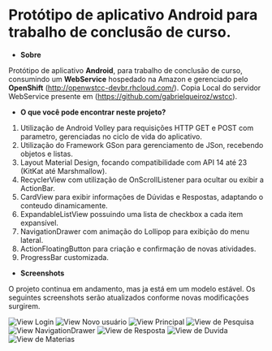 # Protótipo de aplicativo Android para trabalho de conclusão de curso.
* **Sobre**

Protótipo de aplicativo **Android**, para trabalho de conclusão de curso, consumindo um **WebService** hospedado na Amazon e gerenciado pelo **OpenShift** (http://openwstcc-devbr.rhcloud.com/). Copia Local do servidor WebService presente em (https://github.com/gabrielqueiroz/wstcc).

* **O que você pode encontrar neste projeto?**

1. Utilização de Android Volley para requisições HTTP GET e POST com parametro, gerenciadas no ciclo de vida do aplicativo.
2. Utilização do Framework GSon para gerenciamento de JSon, recebendo objetos e listas.
3. Layout Material Design, focando compatibilidade com API 14 até 23 (KitKat até Marshmallow).
4. RecyclerView com utilização de OnScrollListener para ocultar ou exibir a ActionBar.
5. CardView para exibir informações de Dúvidas e Respostas, adaptando o conteudo dinamicamente.
6. ExpandableListView possuindo uma lista de checkbox a cada item expansível.
7. NavigationDrawer com animação do Lollipop para exibição do menu lateral.
8. ActionFloatingButton para criação e confirmação de novas atividades.
9. ProgressBar customizada.

* **Screenshots**

O projeto continua em andamento, mas ja está em um modelo estável. Os seguintes screenshots serão atualizados conforme novas modificações surgirem.

![View Login](https://raw.githubusercontent.com/gabrielqueiroz/androidtcc/master/screenshots/login.png)
![View Novo usuário](https://raw.githubusercontent.com/gabrielqueiroz/androidtcc/master/screenshots/novousuario.png)
![View Principal](https://raw.githubusercontent.com/gabrielqueiroz/androidtcc/master/screenshots/main.png)
![View de Pesquisa](https://raw.githubusercontent.com/gabrielqueiroz/androidtcc/master/screenshots/pesquisa.png)
![View NavigationDrawer](https://raw.githubusercontent.com/gabrielqueiroz/androidtcc/master/screenshots/navdrawer.png)
![View de Resposta](https://raw.githubusercontent.com/gabrielqueiroz/androidtcc/master/screenshots/resposta.png)
![View de Duvida](https://raw.githubusercontent.com/gabrielqueiroz/androidtcc/master/screenshots/novaduvida.png)
![View de Materias](https://raw.githubusercontent.com/gabrielqueiroz/androidtcc/master/screenshots/materias.png)
